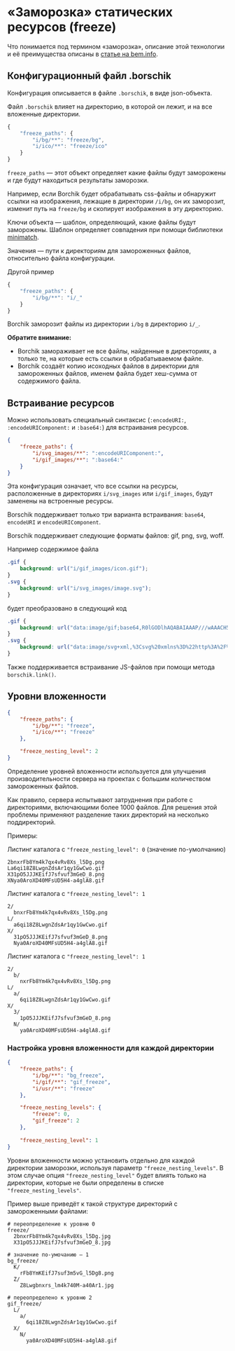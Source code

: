 # «Заморозка» статических ресурсов (freeze)

Что понимается под термином «заморозка», описание этой технологии и её преимущества описаны в [статье на bem.info](http://bem.info/articles/borschik).

## Конфигурационный файл .borschik

Конфигурация описывается в файле `.borschik`, в виде json-объекта.

Файл `.borschik` влияет на директорию, в которой он лежит, и на все вложенные директории.
```js
{
    "freeze_paths": {
        "i/bg/**": "freeze/bg",
        "i/ico/**": "freeze/ico"
    }
}
```

`freeze_paths` — этот объект определяет какие файлы будут заморожены и где будут находиться результаты заморозки.

Например, если Borchik будет обрабатывать css-файлы и обнаружит ссылки на изображения, лежащие в директории `/i/bg`, он их заморозит, изменит путь на `freeze/bg` и скопирует изображения в эту директорию.

Ключи объекта — шаблон, определяющий, какие файлы будут заморожены. Шаблон определяет совпадения при помощи библиотеки [minimatch](https://github.com/isaacs/minimatch).

Значения — пути к директориям для замороженных файлов, относительно файла конфигурации.

Другой пример
```js
{
    "freeze_paths": {
        "i/bg/**": "i/_"
    }
}
```
Borchik заморозит файлы из директории `i/bg` в директорию `i/_`.

**Обратите внимание:**
* Borchik замораживает не все файлы, найденные в директориях, а только те, на которые есть ссылки в обрабатываемом файле.
* Borchik создаёт копию исоходных файлов в директории для замороженных файлов, именем файла будет хеш-сумма от содержимого файла.

## Встраивание ресурсов

Можно использовать специальный синтаксис (`:encodeURI:`, `:encodeURIComponent:` и `:base64:`) для встраивания ресурсов.

```json
{
    "freeze_paths": {
        "i/svg_images/**": ":encodeURIComponent:",
        "i/gif_images/**": ":base64:"
    }
}
```

Эта конфигурация означает, что все ссылки на ресурсы, расположенные в директориях `i/svg_images` или `i/gif_images`, будут заменены на встроенные ресурсы.

Borschik поддерживает только три варианта встраивания: `base64`, `encodeURI` и `encodeURIComponent`.

Borschik поддерживает следующие форматы файлов: gif, png, svg, woff.

Например содержимое файла
```css
.gif {
    background: url("i/gif_images/icon.gif");
}
.svg {
    background: url("i/svg_images/image.svg");
}
```

будет преобразовано в следующий код
```css
.gif {
    background: url("data:image/gif;base64,R0lGODlhAQABAIAAAP///wAAACH5BAEAAAAALAAAAAABAAEAAAICRAEAOw==");
}
.svg {
    background: url("data:image/svg+xml,%3Csvg%20xmlns%3D%22http%3A%2F%2Fwww.w3.org.......");
}
```

Также поддерживается встраивание JS-файлов при помощи метода `borschik.link()`.

## Уровни вложенности
```json
{
    "freeze_paths": {
        "i/bg/**": "freeze",
        "i/ico/**": "freeze"
    },

    "freeze_nesting_level": 2
}
```

Определение уровней вложенности используется для улучшения производительности сервера на проектах с большим количеством замороженных файлов.

Как правило, сервера испытывают затруднения при работе с директориями, включающими более 1000 файлов. Для решения этой проблемы применяют разделение таких директорий на несколько поддиректорий.

Примеры:

Листинг каталога с `"freeze_nesting_level": 0` (значение по-умолчанию)
```
2bnxrFb8Ym4k7qx4vRv8Xs_l5Dg.png
La6qi18Z8LwgnZdsAr1qy1GwCwo.gif
X31pO5JJJKEifJ7sfvuf3mGeD_8.png
XNya0AroXD40MFsUD5H4-a4glA8.gif
```

Листинг каталога с `"freeze_nesting_level": 1`
```
2/
  bnxrFb8Ym4k7qx4vRv8Xs_l5Dg.png
L/
  a6qi18Z8LwgnZdsAr1qy1GwCwo.gif
X/
  31pO5JJJKEifJ7sfvuf3mGeD_8.png
  Nya0AroXD40MFsUD5H4-a4glA8.gif
```

Листинг каталога с `"freeze_nesting_level": 1`
```
2/
  b/
    nxrFb8Ym4k7qx4vRv8Xs_l5Dg.png
L/
  a/
    6qi18Z8LwgnZdsAr1qy1GwCwo.gif
X/
  3/
    1pO5JJJKEifJ7sfvuf3mGeD_8.png
  N/
    ya0AroXD40MFsUD5H4-a4glA8.gif
```
### Настройка уровня вложенности для каждой директории
```json
{
    "freeze_paths": {
        "i/bg/**": "bg_freeze",
        "i/gif/**": "gif_freeze",
        "i/usr/**": "freeze"
    },

    "freeze_nesting_levels": {
        "freeze": 0,
        "gif_freeze": 2
    },
    
    "freeze_nesting_level": 1
}
```
Уровни вложенности можно установить отдельно для каждой директории заморозки, используя параметр `"freeze_nesting_levels"`. В этом случае опция `"freeze_nesting_level"` будет влиять только на директории, которые не были определены в списке `"freeze_nesting_levels"`.

Пример выше приведёт к такой структуре директорий с замороженными файлами:
```
# переопределение к уровню 0
freeze/
  2bnxrFb8Ym4k7qx4vRv8Xs_l5Dg.jpg
  X31pO5JJJKEifJ7sfvuf3mGeD_8.jpg
 
# значение по-умочанию — 1 
bg_freeze/
  K/
    rFb8YmKEifJ7suf3m5vG_l5Dg8.png
  Z/
    Z8Lwgbnxrs_lm4k740M-a40Ar1.jpg

# переопределено к уровню 2
gif_freeze/
  L/
    a/
      6qi18Z8LwgnZdsAr1qy1GwCwo.gif
  X/
    N/
      ya0AroXD40MFsUD5H4-a4glA8.gif
